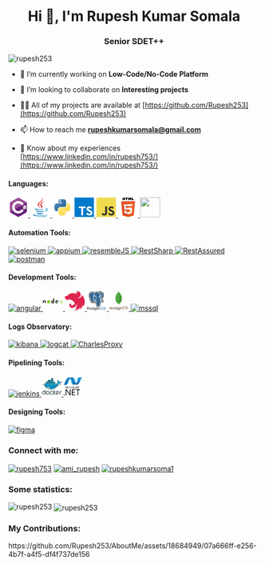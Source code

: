 <h1 align="center">Hi 👋, I'm Rupesh Kumar Somala</h1>
<h3 align="center">Senior SDET++</h3>

<p align="left"> <img src="https://komarev.com/ghpvc/?username=rupesh253&label=Profile%20views&color=0e75b6&style=flat" alt="rupesh253" /> </p>

- 🔭 I’m currently working on **Low-Code/No-Code Platform**

- 👯 I’m looking to collaborate on **Interesting projects**

- 👨‍💻 All of my projects are available at [https://github.com/Rupesh253](https://github.com/Rupesh253)

- 📫 How to reach me **rupeshkumarsomala@gmail.com**

- 📄 Know about my experiences [https://www.linkedin.com/in/rupesh753/](https://www.linkedin.com/in/rupesh753/)


<h4 align="left">Languages:</h4>
<p align="left">
  <a href="https://www.w3schools.com/cs/" target="_blank" rel="noreferrer"> <img src="https://raw.githubusercontent.com/devicons/devicon/master/icons/csharp/csharp-original.svg" alt="csharp" width="40" height="40"/> </a> 
  <a href="https://www.java.com" target="_blank" rel="noreferrer"> <img src="https://raw.githubusercontent.com/devicons/devicon/master/icons/java/java-original.svg" alt="java" width="40" height="40"/> </a>
  <a href="https://www.python.org" target="_blank" rel="noreferrer"> <img src="https://raw.githubusercontent.com/devicons/devicon/master/icons/python/python-original.svg" alt="python" width="40" height="40"/> </a>
   <a href="https://www.typescriptlang.org/" target="_blank" rel="noreferrer"> <img src="https://raw.githubusercontent.com/devicons/devicon/master/icons/typescript/typescript-original.svg" alt="typescript" width="40" height="40"/> </a>
   <a href="https://developer.mozilla.org/en-US/docs/Web/JavaScript" target="_blank" rel="noreferrer"> <img src="https://raw.githubusercontent.com/devicons/devicon/master/icons/javascript/javascript-original.svg" alt="javascript" width="40" height="40"/> </a>
   <a href="https://www.w3.org/html/" target="_blank" rel="noreferrer"> <img src="https://raw.githubusercontent.com/devicons/devicon/master/icons/html5/html5-original-wordmark.svg" alt="html5" width="40" height="40"/> </a>
   <a href="https://www.w3schools.com/Css/" target="_blank" rel="noreferrer"> <img src="https://cdn.mos.cms.futurecdn.net/0a795e0c6e29d02b02aa2903109f07b6-1200-80.jpg" alt="" width="40" height="40"/> </a>
<h4 align="left">Automation Tools:</h4>
  <a href="https://www.selenium.dev" target="_blank" rel="noreferrer"> <img src="https://raw.githubusercontent.com/detain/svg-logos/780f25886640cef088af994181646db2f6b1a3f8/svg/selenium-logo.svg" alt="selenium" width="40" height="40"/> </a>
  <a href="https://github.com/appium/appium" target="_blank" rel="noreferrer"> <img src="https://avatars.githubusercontent.com/u/3221291?s=48&v=4" alt="appium" width="40" height="40"/> </a>
  <a href="https://github.com/rsmbl/Resemble.js" target="_blank" rel="noreferrer"> <img src="https://avatars.githubusercontent.com/u/45966922?s=48&v=4" alt="resembleJS" width="40" height="40"/> </a>
<a href="https://restsharp.dev" target="_blank" rel="noreferrer"> <img src="https://restsharp.dev/restsharp.png" alt="RestSharp" width="40" height="40"/> </a>
<a href="https://rest-assured.io" target="_blank" rel="noreferrer"> <img src="https://rest-assured.io/img/logo-transparent.png" alt="RestAssured" width="40" height="40"/> </a>
  <a href="https://postman.com" target="_blank" rel="noreferrer"> <img src="https://www.vectorlogo.zone/logos/getpostman/getpostman-icon.svg" alt="postman" width="40" height="40"/> </a>
<h4 align="left">Development Tools:</h4>
<a href="https://angular.io" target="_blank" rel="noreferrer"> <img src="https://angular.io/assets/images/logos/angular/angular.svg" alt="angular" width="40" height="40"/> </a>
<a href="https://nodejs.org" target="_blank" rel="noreferrer"> <img src="https://raw.githubusercontent.com/devicons/devicon/master/icons/nodejs/nodejs-original-wordmark.svg" alt="nodejs" width="40" height="40"/> </a>
<a href="https://nestjs.com/" target="_blank" rel="noreferrer"> <img src="https://raw.githubusercontent.com/devicons/devicon/master/icons/nestjs/nestjs-plain.svg" alt="nestjs" width="40" height="40"/> </a>
<a href="https://www.postgresql.org" target="_blank" rel="noreferrer"> <img src="https://raw.githubusercontent.com/devicons/devicon/master/icons/postgresql/postgresql-original-wordmark.svg" alt="postgresql" width="40" height="40"/> </a>
<a href="https://www.mongodb.com/" target="_blank" rel="noreferrer"> <img src="https://raw.githubusercontent.com/devicons/devicon/master/icons/mongodb/mongodb-original-wordmark.svg" alt="mongodb" width="40" height="40"/> </a>
<a href="https://www.microsoft.com/en-us/sql-server" target="_blank" rel="noreferrer"> <img src="https://www.svgrepo.com/show/303229/microsoft-sql-server-logo.svg" alt="mssql" width="40" height="40"/> </a> 
<h4 align="left">Logs Observatory:</h4>
 <a href="https://www.elastic.co/kibana" target="_blank" rel="noreferrer"> <img src="https://www.vectorlogo.zone/logos/elasticco_kibana/elasticco_kibana-icon.svg" alt="kibana" width="40" height="40"/>
  <a href="https://developer.android.com/studio/debug/logcat" target="_blank" rel="noreferrer"> <img src="https://i.ytimg.com/vi/dQGzkmN0PLM/maxresdefault.jpg" alt="logcat" width="40" height="40"/>
  <a href="https://www.charlesproxy.com" target="_blank" rel="noreferrer"> <img src="https://cracksite.net/wp-content/uploads/2021/05/Charles-Web-Debugging-Proxy-Crack.jpg" alt="CharlesProxy" width="40" height="40"/></a>
<h4 align="left">Pipelining Tools:</h4>
  <a href="https://www.jenkins.io" target="_blank" rel="noreferrer"> <img src="https://www.vectorlogo.zone/logos/jenkins/jenkins-icon.svg" alt="jenkins" width="40" height="40"/> </a>
   <a href="https://www.docker.com/" target="_blank" rel="noreferrer"> <img src="https://raw.githubusercontent.com/devicons/devicon/master/icons/docker/docker-original-wordmark.svg" alt="docker" width="40" height="40"/> </a> <a href="https://dotnet.microsoft.com/" target="_blank" rel="noreferrer"> <img src="https://raw.githubusercontent.com/devicons/devicon/master/icons/dot-net/dot-net-original-wordmark.svg" alt="dotnet" width="40" height="40"/> </a> 
    <h4 align="left">Designing Tools:</h4>
    <a href="https://www.figma.com/" target="_blank" rel="noreferrer"> <img src="https://www.vectorlogo.zone/logos/figma/figma-icon.svg" alt="figma" width="40" height="40"/> </a></p>

  <h3 align="left">Connect with me:</h3>
<p align="left">
<a href="https://linkedin.com/in/rupesh753" target="blank"><img align="center" src="https://raw.githubusercontent.com/rahuldkjain/github-profile-readme-generator/master/src/images/icons/Social/linked-in-alt.svg" alt="rupesh753" height="30" width="40" /></a>
<a href="https://instagram.com/ami_rupesh" target="blank"><img align="center" src="https://raw.githubusercontent.com/rahuldkjain/github-profile-readme-generator/master/src/images/icons/Social/instagram.svg" alt="ami_rupesh" height="30" width="40" /></a>
<a href="https://www.hackerrank.com/rupeshkumarsoma1" target="blank"><img align="center" src="https://raw.githubusercontent.com/rahuldkjain/github-profile-readme-generator/master/src/images/icons/Social/hackerrank.svg" alt="rupeshkumarsoma1" height="30" width="40" /></a>
</p>
<h3 align="left">Some statistics:</h3>
<p><img align="left" src="https://github-readme-stats.vercel.app/api/top-langs?username=rupesh253&show_icons=true&locale=en&layout=compact" alt="rupesh253" /></p>
<p>&nbsp;<img align="center" src="https://github-readme-stats.vercel.app/api?username=rupesh253&show_icons=true&locale=en" alt="rupesh253" /></p>

<h3 align="left">My Contributions:</h3>
https://github.com/Rupesh253/AboutMe/assets/18684949/07a666ff-e256-4b7f-a4f5-df4f737de156

